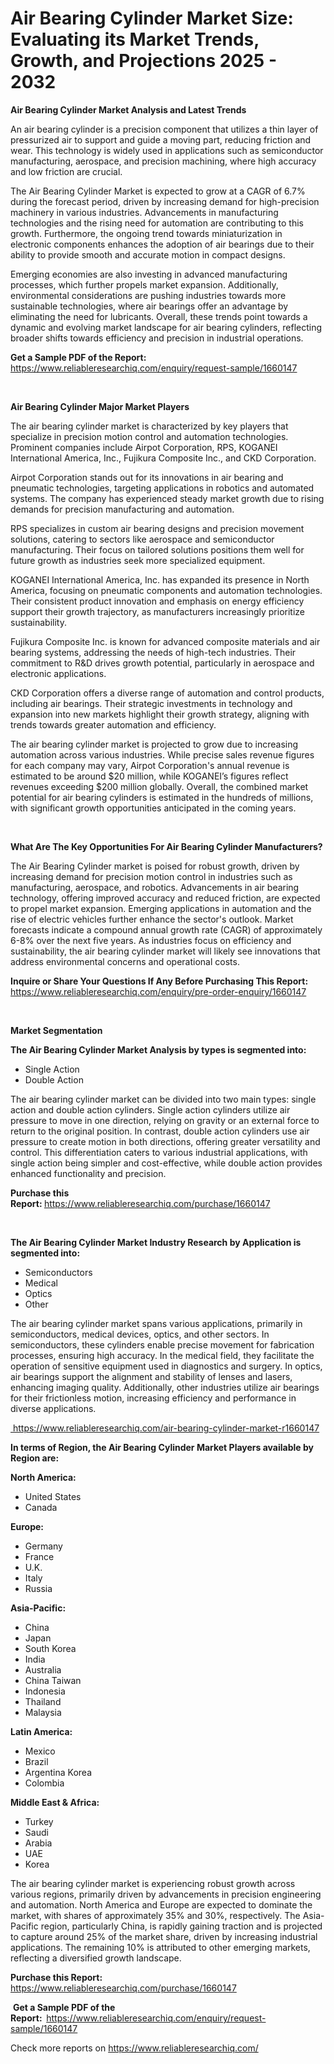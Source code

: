 <p><h1>Air Bearing Cylinder Market Size: Evaluating its Market Trends, Growth, and Projections 2025 - 2032</h1></p><p><strong>Air Bearing Cylinder Market Analysis and Latest Trends</strong></p>
<p><p>An air bearing cylinder is a precision component that utilizes a thin layer of pressurized air to support and guide a moving part, reducing friction and wear. This technology is widely used in applications such as semiconductor manufacturing, aerospace, and precision machining, where high accuracy and low friction are crucial.</p><p>The Air Bearing Cylinder Market is expected to grow at a CAGR of 6.7% during the forecast period, driven by increasing demand for high-precision machinery in various industries. Advancements in manufacturing technologies and the rising need for automation are contributing to this growth. Furthermore, the ongoing trend towards miniaturization in electronic components enhances the adoption of air bearings due to their ability to provide smooth and accurate motion in compact designs.</p><p>Emerging economies are also investing in advanced manufacturing processes, which further propels market expansion. Additionally, environmental considerations are pushing industries towards more sustainable technologies, where air bearings offer an advantage by eliminating the need for lubricants. Overall, these trends point towards a dynamic and evolving market landscape for air bearing cylinders, reflecting broader shifts towards efficiency and precision in industrial operations.</p></p>
<p><strong>Get a Sample PDF of the Report:&nbsp;</strong> <a href="https://www.reliableresearchiq.com/enquiry/request-sample/1660147?utm_campaign=1129&utm_medium=2&utm_source=Github&utm_content=ia&utm_term=17012025&utm_id=air-bearing-cylinder">https://www.reliableresearchiq.com/enquiry/request-sample/1660147</a></p>
<p>&nbsp;</p>
<p><strong>Air Bearing Cylinder Major Market Players</strong></p>
<p><p>The air bearing cylinder market is characterized by key players that specialize in precision motion control and automation technologies. Prominent companies include Airpot Corporation, RPS, KOGANEI International America, Inc., Fujikura Composite Inc., and CKD Corporation. </p><p>Airpot Corporation stands out for its innovations in air bearing and pneumatic technologies, targeting applications in robotics and automated systems. The company has experienced steady market growth due to rising demands for precision manufacturing and automation.</p><p>RPS specializes in custom air bearing designs and precision movement solutions, catering to sectors like aerospace and semiconductor manufacturing. Their focus on tailored solutions positions them well for future growth as industries seek more specialized equipment.</p><p>KOGANEI International America, Inc. has expanded its presence in North America, focusing on pneumatic components and automation technologies. Their consistent product innovation and emphasis on energy efficiency support their growth trajectory, as manufacturers increasingly prioritize sustainability.</p><p>Fujikura Composite Inc. is known for advanced composite materials and air bearing systems, addressing the needs of high-tech industries. Their commitment to R&D drives growth potential, particularly in aerospace and electronic applications.</p><p>CKD Corporation offers a diverse range of automation and control products, including air bearings. Their strategic investments in technology and expansion into new markets highlight their growth strategy, aligning with trends towards greater automation and efficiency.</p><p>The air bearing cylinder market is projected to grow due to increasing automation across various industries. While precise sales revenue figures for each company may vary, Airpot Corporation's annual revenue is estimated to be around $20 million, while KOGANEI’s figures reflect revenues exceeding $200 million globally. Overall, the combined market potential for air bearing cylinders is estimated in the hundreds of millions, with significant growth opportunities anticipated in the coming years.</p></p>
<p>&nbsp;</p>
<p><strong>What Are The Key Opportunities For Air Bearing Cylinder Manufacturers?</strong></p>
<p><p>The Air Bearing Cylinder market is poised for robust growth, driven by increasing demand for precision motion control in industries such as manufacturing, aerospace, and robotics. Advancements in air bearing technology, offering improved accuracy and reduced friction, are expected to propel market expansion. Emerging applications in automation and the rise of electric vehicles further enhance the sector's outlook. Market forecasts indicate a compound annual growth rate (CAGR) of approximately 6-8% over the next five years. As industries focus on efficiency and sustainability, the air bearing cylinder market will likely see innovations that address environmental concerns and operational costs.</p></p>
<p><strong>Inquire or Share Your Questions If Any Before Purchasing This Report:</strong> <a href="https://www.reliableresearchiq.com/enquiry/pre-order-enquiry/1660147?utm_campaign=1129&utm_medium=2&utm_source=Github&utm_content=ia&utm_term=17012025&utm_id=air-bearing-cylinder">https://www.reliableresearchiq.com/enquiry/pre-order-enquiry/1660147</a></p>
<p>&nbsp;</p>
<p><strong>Market Segmentation</strong></p>
<p><strong>The Air Bearing Cylinder Market Analysis by types is segmented into:</strong></p>
<p><ul><li>Single Action</li><li>Double Action</li></ul></p>
<p><p>The air bearing cylinder market can be divided into two main types: single action and double action cylinders. Single action cylinders utilize air pressure to move in one direction, relying on gravity or an external force to return to the original position. In contrast, double action cylinders use air pressure to create motion in both directions, offering greater versatility and control. This differentiation caters to various industrial applications, with single action being simpler and cost-effective, while double action provides enhanced functionality and precision.</p></p>
<p><strong>Purchase this Report:&nbsp;</strong><a href="https://www.reliableresearchiq.com/purchase/1660147?utm_campaign=1129&utm_medium=2&utm_source=Github&utm_content=ia&utm_term=17012025&utm_id=air-bearing-cylinder">https://www.reliableresearchiq.com/purchase/1660147</a></p>
<p>&nbsp;</p>
<p><strong>The Air Bearing Cylinder Market Industry Research by Application is segmented into:</strong></p>
<p><ul><li>Semiconductors</li><li>Medical</li><li>Optics</li><li>Other</li></ul></p>
<p><p>The air bearing cylinder market spans various applications, primarily in semiconductors, medical devices, optics, and other sectors. In semiconductors, these cylinders enable precise movement for fabrication processes, ensuring high accuracy. In the medical field, they facilitate the operation of sensitive equipment used in diagnostics and surgery. In optics, air bearings support the alignment and stability of lenses and lasers, enhancing imaging quality. Additionally, other industries utilize air bearings for their frictionless motion, increasing efficiency and performance in diverse applications.</p></p>
<p><a href="https://www.reliableresearchiq.com/air-bearing-cylinder-market-r1660147?utm_campaign=1129&utm_medium=2&utm_source=Github&utm_content=ia&utm_term=17012025&utm_id=air-bearing-cylinder">&nbsp;https://www.reliableresearchiq.com/air-bearing-cylinder-market-r1660147</a></p>
<p><strong>In terms of Region, the Air Bearing Cylinder Market Players available by Region are:</strong></p>
<p>
    <p> <strong> North America: </strong>
        <ul>
            <li>United States</li>
            <li>Canada</li>
        </ul>
        </p> 
    <p> <strong> Europe: </strong>
        <ul>
            <li>Germany</li>
            <li>France</li>
            <li>U.K.</li>
            <li>Italy</li>
            <li>Russia</li>
        </ul>
        </p> 
    <p> <strong> Asia-Pacific: </strong>
        <ul>
            <li>China</li>
            <li>Japan</li>
            <li>South Korea</li>
            <li>India</li>
            <li>Australia</li>
            <li>China Taiwan</li>
            <li>Indonesia</li>
            <li>Thailand</li>
            <li>Malaysia</li>
        </ul>
        </p> 
    <p> <strong> Latin America: </strong>
        <ul>
            <li>Mexico</li>
            <li>Brazil</li>
            <li>Argentina Korea</li>
            <li>Colombia</li>
        </ul>
        </p> 
    <p> <strong> Middle East & Africa: </strong>
        <ul>
            <li>Turkey</li>
            <li>Saudi</li>
            <li>Arabia</li>
            <li>UAE</li>
            <li>Korea</li>
        </ul>
    </p>
    </p>
<p><p>The air bearing cylinder market is experiencing robust growth across various regions, primarily driven by advancements in precision engineering and automation. North America and Europe are expected to dominate the market, with shares of approximately 35% and 30%, respectively. The Asia-Pacific region, particularly China, is rapidly gaining traction and is projected to capture around 25% of the market share, driven by increasing industrial applications. The remaining 10% is attributed to other emerging markets, reflecting a diversified growth landscape.</p></p>
<p><strong>Purchase this Report: </strong><a href="https://www.reliableresearchiq.com/purchase/1660147?utm_campaign=1129&utm_medium=2&utm_source=Github&utm_content=ia&utm_term=17012025&utm_id=air-bearing-cylinder">https://www.reliableresearchiq.com/purchase/1660147</a></p>
<p>&nbsp;<strong>Get a Sample PDF of the Report:&nbsp;&nbsp;</strong><a href="https://www.reliableresearchiq.com/enquiry/request-sample/1660147?utm_campaign=1129&utm_medium=2&utm_source=Github&utm_content=ia&utm_term=17012025&utm_id=air-bearing-cylinder">https://www.reliableresearchiq.com/enquiry/request-sample/1660147</a></p>
<p><strong></strong></p>
<p>Check more reports on <a href="https://www.reliableresearchiq.com/?utm_campaign=1129&utm_medium=2&utm_source=Github&utm_content=ia&utm_term=17012025&utm_id=air-bearing-cylinder">https://www.reliableresearchiq.com/</a></p>